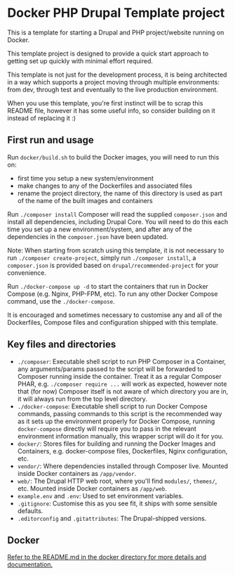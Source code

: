# Docker PHP Drupal Template project

This is a template for starting a Drupal and PHP project/website running on Docker.

This template project is designed to provide a quick start approach to getting set up quickly with minimal effort required.

This template is not just for the development process, it is being architected in a way which supports a project moving through multiple environments: from dev, through test and eventually to the live production environment.

When you use this template, you're first instinct will be to scrap this README file, however it has some useful info, so consider building on it instead of replacing it :)

## First run and usage

Run `docker/build.sh` to build the Docker images, you will need to run this on:
* first time you setup a new system/environment
* make changes to any of the Dockerfiles and associated files
* rename the project directory, the name of this directory is used as part of the name of the built images and containers

Run `./composer install` Composer will read the supplied `composer.json` and install all dependencies, including Drupal Core. You will need to do this each time you set up a new environment/system, and after any of the dependencies in the `composer.json` have been updated.

Note: When starting from scratch using this template, it is not necessary to run `./composer create-project`, simply run `./composer install`, a `composer.json` is provided based on `drupal/recommended-project` for your convenience.

Run `./docker-compose up -d` to start the containers that run in Docker Compose (e.g. Nginx, PHP-FPM, etc). To run any other Docker Compose command, use the `./docker-compose`.

It is encouraged and sometimes necessary to customise any and all of the Dockerfiles, Compose files and configuration shipped with this template.

## Key files and directories

* `./composer`: Executable shell script to run PHP Composer in a Container, any arguments/params passed to the script will be forwarded to Composer running inside the container. Treat it as a regular Composer PHAR, e.g. `./composer require ...` will work as expected, however note that (for now) Composer itself is not aware of which directory you are in, it will always run from the top level directory.
* `./docker-compose`: Executable shell script to run Docker Compose commands, passing commands to this script is the recommended way as it sets up the environment properly for Docker Compose, running `docker-compose` directly will require you to pass in the relevant environment information manually, this wrapper script will do it for you.
* `docker/`: Stores files for building and running the Docker Images and Containers, e.g. docker-compose files, Dockerfiles, Nginx configuration, etc.
* `vendor/`: Where dependencies installed through Composer live. Mounted inside Docker containers as `/app/vendor`.
* `web/`: The Drupal HTTP web root, where you'll find `modules/`, `themes/`, etc. Mounted inside Docker containers as `/app/web`.
* `example.env` and `.env`: Used to set environment variables.
* `.gitignore`: Customise this as you see fit, it ships with some sensible defaults.
* `.editorconfig` and `.gitattributes`: The Drupal-shipped versions.

## Docker

[Refer to the README.md in the docker directory for more details and documentation.](docker/README.md)
